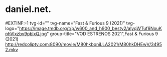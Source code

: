 # daniel.net.
#EXTINF:-1 tvg-id="" tvg-name="Fast & Furious 9 (2021)" tvg-logo="https://image.tmdb.org/t/p/w600_and_h900_bestv2/aIyqWTuf6NouKphVlxzbv9pblxQ.jpg" group-title="VOD ESTRENOS 2021",Fast & Furious 9 (2021)
http://redcoliptv.com:8090/movie/M80hkboniLLA2021/M80hkDHEwV/34952.mkv
